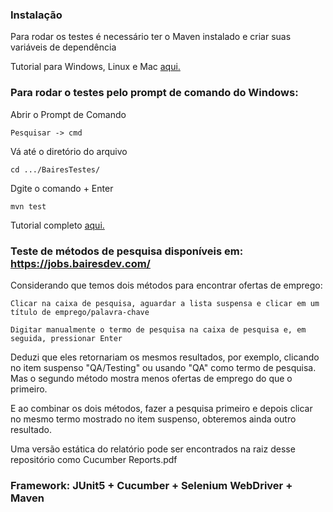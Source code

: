 ### Instalação

Para rodar os testes é necessário ter o Maven instalado e criar suas variáveis de dependência

 Tutorial para Windows, Linux e Mac [aqui.](https://www.baeldung.com/install-maven-on-windows-linux-mac)

### Para rodar o testes pelo prompt de comando do Windows:

Abrir o Prompt de Comando

	Pesquisar -> cmd
	
Vá até o diretório do arquivo 

	cd .../BairesTestes/
	
Dgite o comando + Enter

	mvn test

 Tutorial completo [aqui.](https://toolsqa.com/selenium-cucumber-framework/run-cucumber-test-from-command-line-terminal/)


### Teste de métodos de pesquisa disponíveis em: https://jobs.bairesdev.com/

Considerando que temos dois métodos para encontrar ofertas de emprego:

	Clicar na caixa de pesquisa, aguardar a lista suspensa e clicar em um título de emprego/palavra-chave
	
	Digitar manualmente o termo de pesquisa na caixa de pesquisa e, em seguida, pressionar Enter

Deduzi que eles retornariam os mesmos resultados, por exemplo, clicando no item suspenso "QA/Testing" ou usando "QA" como termo de pesquisa. 
Mas o segundo método mostra menos ofertas de emprego do que o primeiro. 

E ao combinar os dois métodos, fazer a pesquisa primeiro e depois clicar no mesmo termo mostrado no item suspenso, obteremos ainda outro resultado.

Uma versão estática do relatório pode ser encontrados na raiz desse repositório como Cucumber Reports.pdf

### Framework: JUnit5 + Cucumber + Selenium WebDriver + Maven
